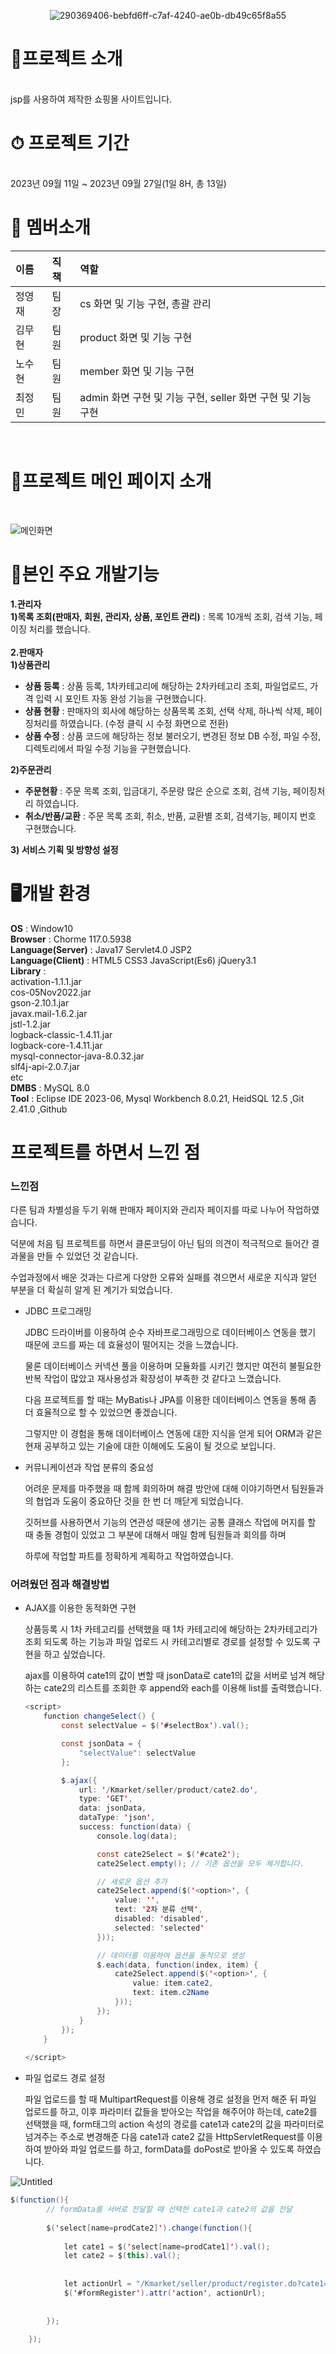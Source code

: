 <div align=center>
  
  ![290369406-bebfd6ff-c7af-4240-ae0b-db49c65f8a55](https://github.com/jeongminchoi1017/Project/assets/153606946/b7de9a78-82fc-415d-8a03-42fcca6cc02a)

</div>
<h1>🛒프로젝트 소개</h1><br>
jsp를 사용하여 제작한 쇼핑몰 사이트입니다.
<h1>⏱ 프로젝트 기간</h1><br>
2023년 09월 11일 ~ 2023년 09월 27일(1일 8H, 총 13일)
<br>
<h1>👫 멤버소개</h1>

|이름|직책| 역할                                        |
|:----|:----|:------------------------------------------|
|정영재|팀장| cs 화면 및 기능 구현, 총괄 관리                      |
|김무현|팀원| product 화면 및 기능 구현                        |
|노수현|팀원| member 화면 및 기능 구현                         |
|최정민|팀원| admin 화면 구현 및 기능 구현, seller 화면 구현 및 기능 구현 |
<br>
<h1>🌟프로젝트 메인 페이지 소개</h1><br>

![메인화면](https://github.com/jeongminchoi1017/Project/assets/153606946/c1685e01-ee5e-4e48-8ac3-db2c6efecb8e)


<h1>🌝본인 주요 개발기능</h1>

**1.관리자**<br>
**1)목록 조회(판매자, 회원, 관리자, 상품, 포인트 관리)** : 목록 10개씩 조회, 검색 기능, 페이징 처리를 했습니다.<br>
<br>
**2.판매자**<br>
**1)상품관리**<br/>
- **상품 등록** : 상품 등록, 1차카테고리에 해당하는 2차카테고리 조회, 파일업로드, 가격 입력 시 포인트 자동 완성 기능을 구현했습니다. <br>
- **상품 현황** : 판매자의 회사에 해당하는 상품목록 조회, 선택 삭제, 하나씩 삭제, 페이징처리를 하였습니다. (수정 클릭 시 수정 화면으로 전환) <br>
- **상품 수정** : 상품 코드에 해당하는 정보 불러오기, 변경된 정보 DB 수정, 파일 수정, 디렉토리에서 파일 수정 기능을 구현했습니다. <br>

**2)주문관리**<br>
- **주문현황** : 주문 목록 조회, 입금대기, 주문량 많은 순으로 조회, 검색 기능, 페이징처리 하였습니다. <br>
- **취소/반품/교환** : 주문 목록 조회, 취소, 반품, 교환별 조회, 검색기능, 페이지 번호 구현했습니다. <br>

**3) 서비스 기획 및 방향성 설정**
<br>

<h1>🖥개발 환경</h1>

**OS** : Window10<br>
**Browser** : Chorme 117.0.5938<br>
**Language(Server)** : Java17 Servlet4.0 JSP2<br>
**Language(Client)** : HTML5 CSS3 JavaScript(Es6) jQuery3.1<br>
**Library** : <br>activation-1.1.1.jar<br> cos-05Nov2022.jar<br> gson-2.10.1.jar <br>javax.mail-1.6.2.jar <br>jstl-1.2.jar<br> logback-classic-1.4.11.jar <br>logback-core-1.4.11.jar <br>mysql-connector-java-8.0.32.jar <br>slf4j-api-2.0.7.jar<br> etc<br>
**DMBS** : MySQL 8.0<br>
**Tool** : Eclipse IDE 2023-06, Mysql Workbench 8.0.21, HeidSQL 12.5 ,Git 2.41.0 ,Github
<br>

<h1>프로젝트를 하면서 느낀 점</h1>

### 느낀점

다른 팀과 차별성을 두기 위해 판매자 페이지와 관리자 페이지를 따로 나누어 작업하였습니다.

덕분에 처음 팀 프로젝트를 하면서 클론코딩이 아닌 팀의 의견이 적극적으로 들어간 결과물을 만들 수 있었던 것 같습니다.

수업과정에서 배운 것과는 다르게 다양한 오류와 실패를 겪으면서 새로운 지식과 알던 부분을 더 확실히 알게 된 계기가 되었습니다.

- JDBC 프로그래밍

  JDBC 드라이버를 이용하여 순수 자바프로그래밍으로 데이터베이스 연동을 했기 때문에 코드를 짜는 데 효율성이 떨어지는 것을 느꼈습니다.

  물론 데이터베이스 커넥션 풀을 이용하며 모듈화를 시키긴 했지만 여전히 불필요한 반복 작업이 많았고 재사용성과 확장성이 부족한 것 같다고 느꼈습니다.

  다음 프로젝트를 할 때는 MyBatis나 JPA를 이용한 데이터베이스 연동을 통해 좀 더 효율적으로 할 수 있었으면 좋겠습니다.

  그렇지만 이 경험을 통해 데이터베이스 연동에 대한 지식을 얻게 되어 ORM과 같은 현재 공부하고 있는 기술에 대한 이해에도 도움이 될 것으로 보입니다.

- 커뮤니케이션과 작업 분류의 중요성

  어려운 문제를 마주했을 때 함께 회의하며 해결 방안에 대해 이야기하면서 팀원들과의 협업과 도움이 중요하단 것을 한 번 더 깨닫게 되었습니다.

  깃허브를 사용하면서 기능의 연관성 때문에 생기는 공통 클래스 작업에 머지를 할 때 충돌 경험이 있었고 그 부분에 대해서 매일 함께 팀원들과 회의를 하며

  하루에 작업할 파트를 정확하게 계획하고 작업하였습니다.




### 어려웠던 점과 해결방법



- AJAX를 이용한 동적화면 구현

  상품등록 시 1차 카테고리를 선택했을 때 1차 카테고리에 해당하는 2차카테고리가 조회 되도록 하는 기능과 파일 업로드 시 카테고리별로 경로를 설정할 수 있도록 구현을 하고 싶었습니다.

  ajax를 이용하여 cate1의 값이 변할 때 jsonData로 cate1의 값을 서버로 넘겨 해당하는 cate2의 리스트를 조회한 후 append와 each를 이용해 list를 출력했습니다.

    ```java
    <script>
        function changeSelect() {
            const selectValue = $('#selectBox').val();
    
            const jsonData = {
                "selectValue": selectValue
            };
    
            $.ajax({
                url: '/Kmarket/seller/product/cate2.do',
                type: 'GET',
                data: jsonData,
                dataType: 'json',
                success: function(data) {
                    console.log(data);
    
                    const cate2Select = $('#cate2');
                    cate2Select.empty(); // 기존 옵션을 모두 제거합니다.
    
                    // 새로운 옵션 추가
                    cate2Select.append($('<option>', {
                        value: '',
                        text: '2차 분류 선택',
                        disabled: 'disabled',
                        selected: 'selected'
                    }));
    
                    // 데이터를 이용하여 옵션을 동적으로 생성
                    $.each(data, function(index, item) {
                        cate2Select.append($('<option>', {
                            value: item.cate2,
                            text: item.c2Name
                        }));
                    });
                }
            });
        }
        
    </script>
    ```


- 파일 업로드 경로 설정

  파일 업로드를 할 때 MultipartRequest를 이용해 경로 설정을 먼저 해준 뒤 파일 업로드를 하고, 이후 파라미터 값들을 받아오는 작업을 해주어야 하는데, cate2를 선택했을 때, form태그의 action 속성의 경로를 cate1과 cate2의 값을 파라미터로 넘겨주는 주소로 변경해준 다음 cate1과 cate2 값을 HttpServletRequest를 이용하여 받아와 파일 업로드를 하고, formData를 doPost로 받아올 수 있도록 하였습니다.<br>

![Untitled](https://github.com/jeongminchoi1017/Project/assets/153606946/68c3d2b0-8e14-4b18-97e0-4470d5c02de5)

```java
$(function(){
    	// formData를 서버로 전달할 때 선택한 cate1과 cate2의 값을 전달
    	 
    	$('select[name=prodCate2]').change(function(){
    		
    		let cate1 = $('select[name=prodCate1]').val();
    		let cate2 = $(this).val();
    		
    		
    		let actionUrl = "/Kmarket/seller/product/register.do?cate1="+cate1+"&cate2="+cate2;
    		$('#formRegister').attr('action', actionUrl);
    		
    		
    	});
    	
    });
```

